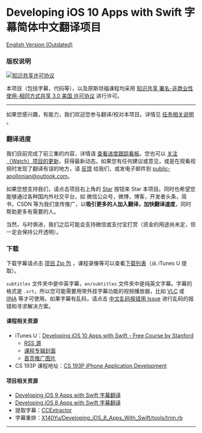 # Developing iOS 10 Apps with Swift 字幕简体中文翻译项目

[English Version (Outdated)](./en/README.md)

### 版权说明

<a rel="license" href="https://creativecommons.org/licenses/by-nc-sa/3.0/us/deed.zh"><img alt="知识共享许可协议" style="border-width:0" src="https://i.creativecommons.org/l/by-nc-sa/3.0/us/88x31.png" /></a>

本项目（包括字幕，代码等），以及原斯坦福课程均采用 <a rel="license" href="https://creativecommons.org/licenses/by-nc-sa/3.0/us/deed.zh">知识共享 署名-非商业性使用-相同方式共享 3.0 美国 许可协议</a> 进行许可。

----

如果您感兴趣，有能力，我们欢迎您参与翻译/校对本项目。详情见 [任务相关说明](./CONTRIBUTING.md) 。

### 翻译进度

我们目前完成了前三集的内容，详情请 [查看进度跟踪看板](https://github.com/ApolloZhu/Developing-iOS-10-Apps-with-Swift/projects/1)。您也可以 [关注（Watch）项目的更新](https://github.com/ApolloZhu/Developing-iOS-10-Apps-with-Swift/subscription)，获得最新动态。如果您有任何建议或意见，或是在观看视频时发现了翻译有误的地方，请 [反馈](https://github.com/ApolloZhu/Developing-iOS-10-Apps-with-Swift/issues/new) 给我们，或发电子邮件到 [public-apollonian@outlook.com](mailto:public-apollonian@outlook.com)。

如果您想支持我们，请点击项目右上角的 <a class="github-button" href="https://github.com/ApolloZhu/Developing-iOS-10-Apps-with-Swift" data-icon="octicon-star" data-show-count="true" aria-label="Star ApolloZhu/Developing-iOS-10-Apps-with-Swift on GitHub">Star</a> 按钮来 Star 本项目。同时也希望您能够通过各种国内外社交平台，如 微信公众号，微博，博客，开发者头条，简书，CSDN 等为我们宣传推广，以**吸引更多的人加入翻译，加快翻译速度**，同时帮助更多有需要的人。

当然，与时俱进，我们之后可能会支持微信或支付宝打赏（资金的用途尚未定，但一定会保持公开透明）。

### 下载

下载字幕请点击 [项目 Zip 包](https://github.com/ApolloZhu/Developing-iOS-10-Apps-with-Swift/archive/master.zip) ，课程录像等可以查看[下载列表](./tools/download.md)（从 iTunes U 提取）。

`subtitles` 文件夹中是中英字幕，`en/subtitles` 文件夹中是纯英文字幕。字幕的格式是 `.srt`，所以您可能需要用带外挂字幕功能的视频播放器，比如 [VLC](http://www.videolan.org/vlc/index.zh.html) 或 [IINA](https://lhc70000.github.io/iina/zh-cn/) 等才可使用。如果字幕有乱码，请点击 [中文乱码报错用 Issue](https://github.com/x140yu/Developing_iOS_8_Apps_With_Swift/issues/131) 进行乱码的报错和寻求解决方案。

#### 课程相关资源

- iTunes U：[Developing iOS 10 Apps with Swift - Free Course by Stanford](https://itunes.apple.com/us/course/developing-ios-10-apps-with-swift/id1198467120)
	- [RSS 源](https://p1-u.itunes.apple.com/WebObjects/LZStudent.woa/ra/feed/COETAIHAJLZIQXJI)
	- [课程专辑封面](http://a2.mzstatic.com/us/r30/CobaltPublic122/v4/6b/66/d0/6b66d0af-d47f-37d6-9993-9c5237401a49/d3_64_2x.png)
	- [首页推广图片](http://a2.mzstatic.com/us/r30/Features122/v4/79/cb/ce/79cbce27-b961-9dfb-f044-21686543edf8/flowcase_1360_520_2x.jpeg)
- CS 193P 课程地址：[CS 193P iPhone Application Development](http://web.stanford.edu/class/cs193p/cgi-bin/drupal/)

#### 项目相关资源

- [Developing iOS 9 Apps with Swift 字幕翻译](https://github.com/SwiftGGTeam/Developing-iOS-9-Apps-with-Swift)
- [Developing iOS 8 Apps with Swift 字幕翻译](https://github.com/X140Yu/Developing_iOS_8_Apps_With_Swift)
- 提取字幕：[CCExtractor](https://www.ccextractor.org/)
- 字幕重排：[X140Yu/Developing_iOS_8_Apps_With_Swift/tools/trim.rb](https://github.com/X140Yu/Developing_iOS_8_Apps_With_Swift/blob/master/tools/trim.rb)

----

<script async defer src="https://buttons.github.io/buttons.js">/*请忽略这段代码*/</script>
<script type="text/javascript">
  window.onload = function () {
    var realH1 = document.getElementById("developing-ios-10-apps-with-swift-字幕简体中文翻译项目");
    document.getElementsByClassName("project-name")[0].innerHTML = realH1.innerHTML;
    realH1.style.display="none";
  }
</script>

